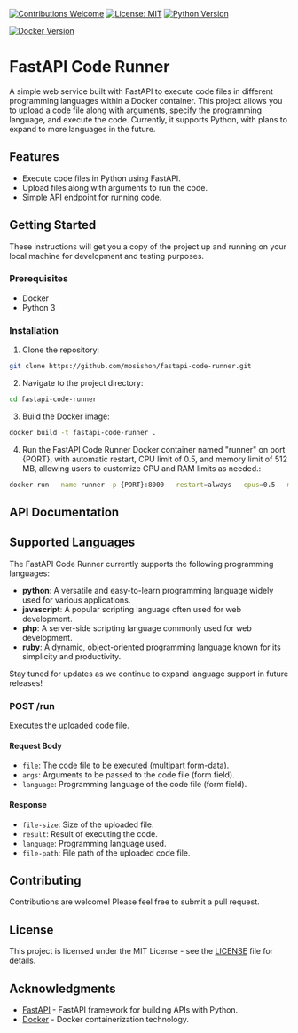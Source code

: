 [![Contributions Welcome](https://img.shields.io/badge/contributions-welcome-brightgreen.svg)](CONTRIBUTING.md)
[![License: MIT](https://img.shields.io/badge/License-MIT-yellow.svg)](LICENSE)
[![Python Version](https://img.shields.io/badge/python-3670A0?style=for-the-badge&logo=python&logoColor=ffdd54)](https://www.python.org/downloads/)

[![Docker Version](https://img.shields.io/badge/docker-latest-blue.svg)](https://www.docker.com/get-started)

# FastAPI Code Runner

A simple web service built with FastAPI to execute code files in different programming languages within a Docker container. This project allows you to upload a code file along with arguments, specify the programming language, and execute the code. Currently, it supports Python, with plans to expand to more languages in the future.

## Features

- Execute code files in Python using FastAPI.
- Upload files along with arguments to run the code.
- Simple API endpoint for running code.

## Getting Started

These instructions will get you a copy of the project up and running on your local machine for development and testing purposes.

### Prerequisites

- Docker
- Python 3

### Installation

1. Clone the repository:

```bash
git clone https://github.com/mosishon/fastapi-code-runner.git
```

2. Navigate to the project directory:
```bash
cd fastapi-code-runner
```
3. Build the Docker image:
```bash
docker build -t fastapi-code-runner .
```
4. Run the FastAPI Code Runner Docker container named "runner" on port {PORT}, with automatic restart, CPU limit of 0.5, and memory limit of 512 MB, allowing users to customize CPU and RAM limits as needed.:
```bash
docker run --name runner -p {PORT}:8000 --restart=always --cpus=0.5 --memory="512m" -d fastapi-code-runner
```

## API Documentation

## Supported Languages

The FastAPI Code Runner currently supports the following programming languages:

- **python**: A versatile and easy-to-learn programming language widely used for various applications.
- **javascript**: A popular scripting language often used for web development.
- **php**: A server-side scripting language commonly used for web development.
- **ruby**: A dynamic, object-oriented programming language known for its simplicity and productivity.

Stay tuned for updates as we continue to expand language support in future releases!


### POST /run

Executes the uploaded code file.

#### Request Body

- `file`: The code file to be executed (multipart form-data).
- `args`: Arguments to be passed to the code file (form field).
- `language`: Programming language of the code file (form field).

#### Response

- `file-size`: Size of the uploaded file.
- `result`: Result of executing the code.
- `language`: Programming language used.
- `file-path`: File path of the uploaded code file.


## Contributing

Contributions are welcome! Please feel free to submit a pull request.

## License

This project is licensed under the MIT License - see the [LICENSE](LICENSE) file for details.

## Acknowledgments

- [FastAPI](https://fastapi.tiangolo.com/) - FastAPI framework for building APIs with Python.
- [Docker](https://www.docker.com/) - Docker containerization technology.
